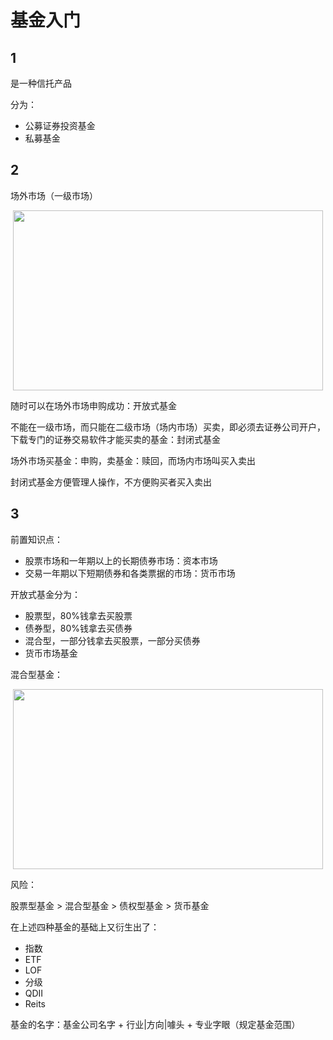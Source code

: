 # 基金入门

## 1

是一种信托产品

分为：

- 公募证券投资基金
- 私募基金

## 2

场外市场（一级市场）

<p align="center"><img width="496" height="288" src=https://linmingdao.github.io/blog/assets/invest/1.jpg></p>

随时可以在场外市场申购成功：开放式基金

不能在一级市场，而只能在二级市场（场内市场）买卖，即必须去证券公司开户，下载专门的证券交易软件才能买卖的基金：封闭式基金

场外市场买基金：申购，卖基金：赎回，而场内市场叫买入卖出

封闭式基金方便管理人操作，不方便购买者买入卖出

## 3

前置知识点：

- 股票市场和一年期以上的长期债券市场：资本市场
- 交易一年期以下短期债券和各类票据的市场：货币市场

开放式基金分为：

- 股票型，80%钱拿去买股票
- 债券型，80%钱拿去买债券
- 混合型，一部分钱拿去买股票，一部分买债券
- 货币市场基金

混合型基金：

<p align="center"><img width="496" height="288" src=https://linmingdao.github.io/blog/assets/invest/2.jpg></p>

风险：

股票型基金 > 混合型基金 > 债权型基金 > 货币基金

在上述四种基金的基础上又衍生出了：

- 指数
- ETF
- LOF
- 分级
- QDII
- Reits

基金的名字：基金公司名字 + 行业|方向|噱头 + 专业字眼（规定基金范围）
